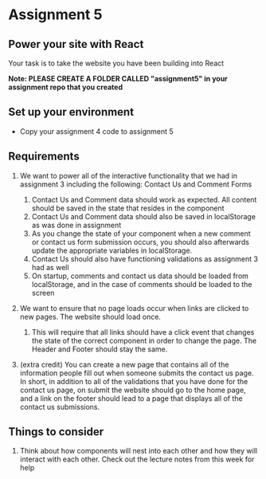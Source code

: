 # Assignment 5
## Power your site with React

Your task is to take the website you have been building into React

**Note: PLEASE CREATE A FOLDER CALLED "assignment5" in your assignment repo that you created**

## Set up your environment
 - Copy your assignment 4 code to assignment 5

## Requirements

1. We want to power all of the interactive functionality that we had in assignment 3 including the following: Contact Us and Comment Forms
    1. Contact Us and Comment data  should work as expected. All content should be saved in the state that resides in the component
    2. Contact Us and Comment data should also be saved in localStorage as was done in assignment 
    3. As you change the state of your component when a new comment or contact us form submission occurs, you should also afterwards update the appropriate variables in localStorage.
    4. Contact Us should also have functioning validations as assignment 3 had as well
    5. On startup, comments and contact us data should be loaded from localStorage, and in the case of comments should be loaded to the screen

2. We want to ensure that no page loads occur when links are clicked to new pages. The website should load once. 
    1. This will require that all links should have a click event that changes the state of the correct component in order to change the page. The Header and Footer should stay the same.

3. (extra credit) You can create a new page that contains all of the information people fill out when someone submits the contact us page. In short, in addition to all of the validations that you have done for the contact us page, on submit the website should go to the home page, and a link on the footer should lead to a page that displays all of the contact us submissions.


## Things to consider
1. Think about how components will nest into each other and how they will interact with each other. Check out the lecture notes from this week for help
